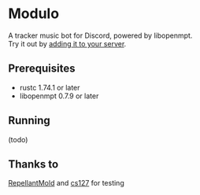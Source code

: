 # Modulo
A tracker music bot for Discord, powered by libopenmpt.  
Try it out by [adding it to your server](https://discord.com/oauth2/authorize?client_id=1302223346100076574).

## Prerequisites
- rustc 1.74.1 or later
- libopenmpt 0.7.9 or later

## Running
(todo)

## Thanks to
[RepellantMold](https://github.com/RepellantMold) and [cs127](https://github.com/cs127) for testing
